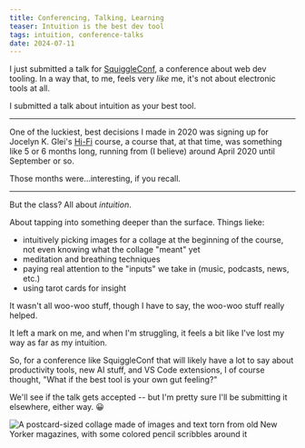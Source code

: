 ```yaml
---
title: Conferencing, Talking, Learning
teaser: Intuition is the best dev tool
tags: intuition, conference-talks
date: 2024-07-11
---
```


I just submitted a talk for [SquiggleConf](https://2024.squiggleconf.com/#call-for-speakers), a conference about web dev tooling. In a way that, to me, feels very _like_ me, it's not about electronic tools at all.

I submitted a talk about intuition as your best tool.

---

One of the luckiest, best decisions I made in 2020 was signing up for Jocelyn K. Glei's [Hi-Fi][hifi] course, a course that, at that time, was something like 5 or 6 months long, running from (I believe) around April 2020 until September or so.

Those months were...interesting, if you recall.

---

But the class? All about _intuition_.

About tapping into something deeper than the surface. Things lieke:

- intuitively picking images for a collage at the beginning of the course, not even knowing what the collage "meant" yet
- meditation and breathing techniques
- paying real attention to the "inputs" we take in (music, podcasts, news, etc.)
- using tarot cards for insight

It wasn't all woo-woo stuff, though I have to say, the woo-woo stuff really helped.

It left a mark on me, and when I'm struggling, it feels a bit like I've lost my way as far as my intuition.

So, for a conference like SquiggleConf that will likely have a lot to say about productivity tools, new AI stuff, and VS Code extensions, I of course thought, "What if the best tool is your own gut feeling?"

We'll see if the talk gets accepted -- but I'm pretty sure I'll be submitting it elsewhere, either way. 😀

![A postcard-sized collage made of images and text torn from old New Yorker magazines, with some colored pencil scribbles around it](https://cdn.some.pics/jwithy/668f32b5f2591.jpg)

[hifi]: https://jkg.co/hifi
